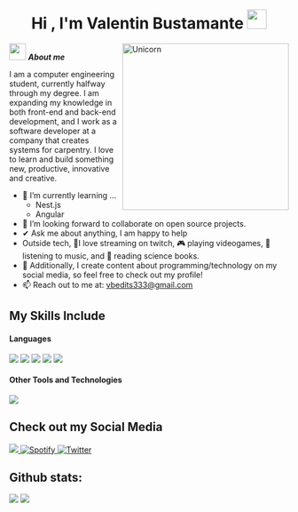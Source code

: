 <h1 align="center"><b>Hi , I'm Valentin Bustamante </b><img src="https://media.giphy.com/media/hvRJCLFzcasrR4ia7z/giphy.gif" width="35"></h1>
<!--  -->
<img align="right" width=300px alt="Unicorn" src="https://c.tenor.com/GN73MKBawZYAAAAi/busy-cute.gif" />

<img src="https://media.giphy.com/media/ObNTw8Uzwy6KQ/giphy.gif" width="30px">&nbsp;***About me***

I am a computer engineering student, currently halfway through my degree. I am expanding my knowledge in both front-end and back-end development, and I work as a software developer at a company that creates systems for carpentry. I love to learn and build something new, productive, innovative and creative.
- 🌱 I’m currently learning ...
  - Nest.js
  - Angular
- 👯 I’m looking forward to collaborate on open source projects.
- ✔ Ask me about anything, I am happy to help<br>
- Outside tech, 💜I love streaming on twitch, 🎮 playing videogames, 🎵 listening to music, and 📖 reading science books.
- 👾 Additionally, I create content about programming/technology on my social media, so feel free to check out my profile!
- 📫 Reach out to me at: <a href="vbedits333@gmail.com">vbedits333@gmail.com</a>

## My Skills Include

<h4> Languages </h4>
<span> 
  <img src="https://img.shields.io/badge/HTML5-E34F26?style=for-the-badge&logo=html5&logoColor=white">
  <img src="https://img.shields.io/badge/CSS3-1572B6?style=for-the-badge&logo=css3&logoColor=white">
  <img src="https://img.shields.io/badge/JavaScript-F7DF1E?style=for-the-badge&logo=javascript&logoColor=black">
  <img src="https://img.shields.io/badge/php-%23777BB4.svg?style=for-the-badge&logo=php&logoColor=white">
  <img src= "https://img.shields.io/badge/-Arduino-00979D?style=for-the-badge&logo=Arduino&logoColor=white">
 


</span>


<h4> Other Tools and Technologies </h4>
<span>
  <img src="https://img.shields.io/badge/MySQL-00000F?style=for-the-badge&logo=mysql&logoColor=white">




</span>

## Check out my Social Media

<a href= "https://www.instagram.com/ely_.ok_/?hl=es">
    <img src="https://img.shields.io/badge/Instagram-%23E4405F.svg?style=for-the-badge&logo=Instagram&logoColor=white">
</a>
<a href="https://open.spotify.com/user/lo9gar3l5ppgpxb3yiu3ycht6?si=b80a2e951c954e04" >
  <img src="https://img.shields.io/badge/Spotify-1ED760?style=for-the-badge&logo=spotify&logoColor=white" alt="Spotify">
</a>
<a href="https://x.com/Ely_Ok_" >
  <img src="https://img.shields.io/badge/X-%23000000.svg?style=for-the-badge&logo=X&logoColor=white" alt="Twitter">
</a>


<h2>Github stats:</h2> 

[![](https://github-readme-stats.vercel.app/api?username=valentin-bustamante&show_icons=true&theme=tokyonight&hide_border=true&locale=en)](https://github.com/valentin-bustamante)
[![](https://github-readme-streak-stats.herokuapp.com/?user=valentin-bustamante&theme=material-palenight)](https://github.com/valentin-bustamante)
</div>
